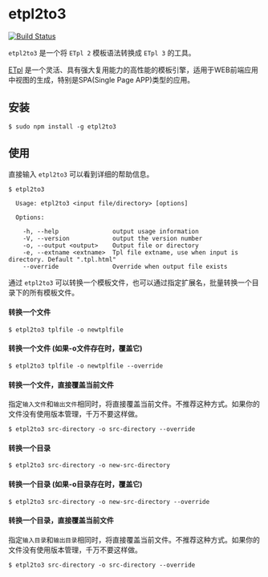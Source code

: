 # etpl2to3

[![Build Status](https://travis-ci.org/ecomfe/etpl2to3.svg?branch=master)](https://travis-ci.org/ecomfe/etpl2to3)

`etpl2to3` 是一个将 `ETpl 2` 模板语法转换成 `ETpl 3` 的工具。

[ETpl](http://ecomfe.github.io/etpl/) 是一个灵活、具有强大复用能力的高性能的模板引擎，适用于WEB前端应用中视图的生成，特别是SPA(Single Page APP)类型的应用。

## 安装


```
$ sudo npm install -g etpl2to3
```

## 使用

直接输入 `etpl2to3` 可以看到详细的帮助信息。

```
$ etpl2to3

  Usage: etpl2to3 <input file/directory> [options]

  Options:

    -h, --help               output usage information
    -V, --version            output the version number
    -o, --output <output>    Output file or directory
    -e, --extname <extname>  Tpl file extname, use when input is directory. Default ".tpl.html"
    --override               Override when output file exists
```

通过 `etpl2to3` 可以转换一个模板文件，也可以通过指定扩展名，批量转换一个目录下的所有模板文件。

#### 转换一个文件

```
$ etpl2to3 tplfile -o newtplfile
```

#### 转换一个文件 (如果-o文件存在时，覆盖它)

```
$ etpl2to3 tplfile -o newtplfile --override
```

#### 转换一个文件，直接覆盖当前文件

指定`输入文件`和`输出文件`相同时，将直接覆盖当前文件。不推荐这种方式。如果你的文件没有使用版本管理，千万不要这样做。

```
$ etpl2to3 src-directory -o src-directory --override
```

#### 转换一个目录

```
$ etpl2to3 src-directory -o new-src-directory
```

#### 转换一个目录 (如果-o目录存在时，覆盖它)

```
$ etpl2to3 src-directory -o new-src-directory --override
```

#### 转换一个目录，直接覆盖当前文件

指定`输入目录`和`输出目录`相同时，将直接覆盖当前文件。不推荐这种方式。如果你的文件没有使用版本管理，千万不要这样做。

```
$ etpl2to3 src-directory -o src-directory --override
```


